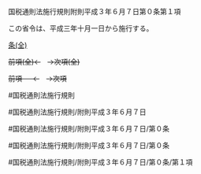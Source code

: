 国税通則法施行規則附則平成３年６月７日第０条第１項

この省令は、平成三年十月一日から施行する。

[条(全)](国税通則法施行規則附則平成３年６月７日第０条_.md)

~~前項(全)←~~　~~→次項(全)~~

~~前項 　 ←~~　~~→次項~~



#国税通則法施行規則

#国税通則法施行規則/附則平成３年６月７日

#国税通則法施行規則/附則平成３年６月７日/第０条

#国税通則法施行規則/附則平成３年６月７日/第０条

#国税通則法施行規則/附則平成３年６月７日/第０条/第１項

